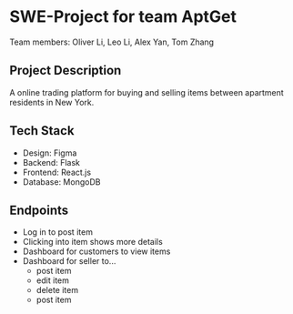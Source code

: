 # SWE-Project for team AptGet
Team members: Oliver Li, Leo Li, Alex Yan, Tom Zhang

## Project Description
A online trading platform for buying and selling items between apartment residents in New York.

## Tech Stack
- Design: Figma
- Backend: Flask
- Frontend: React.js
- Database: MongoDB

## Endpoints
- Log in to post item
- Clicking into item shows more details
- Dashboard for customers to view items
- Dashboard for seller to...
   - post item
   - edit item
   - delete item
   - post item
